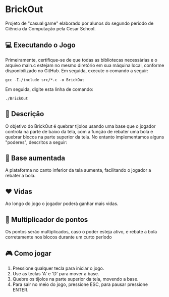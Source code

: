 # BrickOut

Projeto de "casual game" elaborado por alunos do segundo período de Ciência da Computação pela Cesar School.

 ## 💻 Executando o Jogo
Primeiramente, certifique-se de que todas as bibliotecas necessárias e o arquivo main.c estejam no mesmo diretório em sua máquina local, conforme disponibilizado no GitHub. Em seguida, execute o comando a seguir:
```
gcc -I./include src/*.c -o BrickOut
```
Em seguida, digite esta linha de comando:
```
./BrickOut
```
## 📜 Descrição
O objetivo do BrickOut é quebrar tijolos usando uma base que o jogador controla na parte de baixo da tela, com a função de rebater uma bola e quebrar blocos na parte superior da tela. No entanto implementamos alguns "poderes", descritos a seguir:
## 📏 Base aumentada
A plataforma no canto inferior da tela aumenta, facilitando o jogador a rebater a bola.
## ❤️ Vidas
Ao longo do jogo o jogador poderá ganhar mais vidas.
## 💯 Multiplicador de pontos
Os pontos serão multiplicados, caso o poder esteja ativo, e rebate a bola corretamente nos blocos durante um curto período
## 🎮 Como jogar
1. Pressione qualquer tecla para iniciar o jogo.
2. Use as teclas 'A' e 'D' para mover a base.
3. Quebre os tijolos na parte superior da tela, movendo a base.
4. Para sair no meio do jogo, pressione ESC, para pausar pressione ENTER.
















